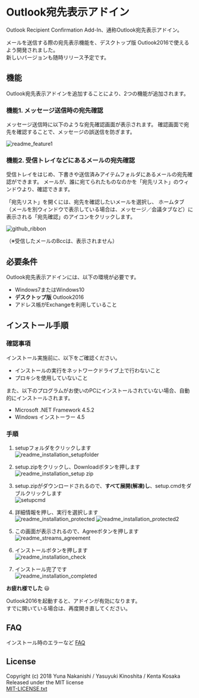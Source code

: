 ﻿# Outlook宛先表示アドイン


Outlook Recipient Confirmation Add-In、通称Outlook宛先表示アドイン。  

メールを送信する際の宛先表示機能を、デスクトップ版 Outlook2016で使えるよう開発されました。  
新しいバージョンも随時リリース予定です。


## 機能

Outlook宛先表示アドインを追加することにより、2つの機能が追加されます。  


### 機能1. メッセージ送信時の宛先確認

メッセージ送信時に以下のような宛先確認画面が表示されます。
確認画面で宛先を確認することで、メッセージの誤送信を防ぎます。

![readme_feature1](https://user-images.githubusercontent.com/34431835/34712348-df3f9f34-f565-11e7-9b42-84501d3e45fa.PNG)

### 機能2. 受信トレイなどにあるメールの宛先確認

受信トレイをはじめ、下書きや送信済みアイテムフォルダにあるメールの宛先確認ができます。
メールが、誰に宛てられたものなのかを「宛先リスト」のウィンドウより、確認できます。  

「宛先リスト」を開くには、宛先を確認したいメールを選択し、
ホームタブ（メールを別ウィンドウで表示している場合は、メッセージ／会議タブなど）に表示される「宛先確認」のアイコンをクリックします。  

![github_ribbon](https://user-images.githubusercontent.com/29644865/38126302-b505fdc2-342a-11e8-9a57-774739608540.PNG)


（※受信したメールのBccは、表示されません）

## 必要条件

Outlook宛先表示アドインには、以下の環境が必要です。

*  Windows7またはWindows10
*  **デスクトップ版** Outlook2016
* アドレス帳がExchangeを利用していること

## インストール手順
### 確認事項

インストール実施前に、以下をご確認ください。  

*  インストールの実行をネットワークドライブ上で行わないこと
*  プロキシを使用していないこと  

また、以下のプログラムがお使いのPCにインストールされていない場合、自動的にインストールされます。

*  Microsoft .NET Framework 4.5.2
*  Windows インストーラー 4.5

### 手順
1. setupフォルダをクリックします  
![readme_installation_setupfolder](https://user-images.githubusercontent.com/34431835/34713370-6470b122-f569-11e7-91a5-a9a3107010cd.PNG)

2. setup.zipをクリックし、Downloadボタンを押します  
![readme_installation_setup zip](https://user-images.githubusercontent.com/29644865/34401117-aec2321a-ebdb-11e7-80c8-ef7945369371.PNG)

3. setup.zipがダウンロードされるので、**すべて展開(解凍)し**、setup.cmdをダブルクリックします  
![setupcmd](https://user-images.githubusercontent.com/34431835/34712849-a20a93e2-f567-11e7-9f98-0b12769f2cfb.PNG)

4. 詳細情報を押し、実行を選択します  
![readme_installation_protected](https://user-images.githubusercontent.com/29644865/36298153-f8a34402-1339-11e8-9694-b89422aab416.PNG)
![readme_installation_protected2](https://user-images.githubusercontent.com/29644865/36298152-f87d8fdc-1339-11e8-8480-c7abc3960d35.PNG)

5. この画面が表示されるので、Agreeボタンを押します  
![readme_streams_agreement](https://user-images.githubusercontent.com/29644865/36298004-222d0bc4-1339-11e8-8d60-8a0a80ee9e26.PNG)

6. インストールボタンを押します  
![readme_installation_check](https://user-images.githubusercontent.com/29644865/36297991-09ed738c-1339-11e8-9ed3-9ed8002ab965.PNG)

7. インストール完了です  
![readme_installation_completed](https://user-images.githubusercontent.com/29644865/36298698-ba952182-133c-11e8-8074-579497477808.PNG)


**お疲れ様でした**  :smiley:

Outlook2016を起動すると、アドインが有効になります。  
すでに開いている場合は、再度開き直してください。


## FAQ

インストール時のエラーなど
[FAQ](https://github.com/ykinoshi1015/OutlookRecipientConfirmationAddin/wiki/FAQ)


## License

Copyright (c) 2018 Yuna Nakanishi / Yasuyuki Kinoshita / Kenta Kosaka   
Released under the MIT license   
[MIT-LICENSE.txt](./MIT-LICENSE.txt)   


